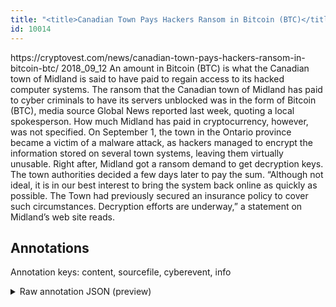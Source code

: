 ```yaml
---
title: "<title>Canadian Town Pays Hackers Ransom in Bitcoin (BTC)</title>"
id: 10014
---
```


<title>Canadian Town Pays Hackers Ransom in Bitcoin (BTC)</title>
<source> https://cryptovest.com/news/canadian-town-pays-hackers-ransom-in-bitcoin-btc/ </source>
<date> 2018_09_12 </date>
<text>
An amount in Bitcoin (BTC) is what the Canadian town of Midland is said to have paid to regain access to its hacked computer systems.
The ransom that the Canadian town of Midland has paid to cyber criminals to have its servers unblocked was in the form of Bitcoin (BTC), media source Global News reported last week, quoting a local spokesperson. How much Midland has paid in cryptocurrency, however, was not specified.
On September 1, the town in the Ontario province became a victim of a malware attack, as hackers managed to encrypt the information stored on several town systems, leaving them virtually unusable. Right after, Midland got a ransom demand to get decryption keys. The town authorities decided a few days later to pay the sum.
    “Although not ideal, it is in our best interest to bring the system back online as quickly as possible. The Town had previously secured an insurance policy to cover such circumstances. Decryption efforts are underway,” a statement on Midland’s web site reads.
</text>



## Annotations

Annotation keys: content, sourcefile, cyberevent, info

<details>
<summary>Raw annotation JSON (preview)</summary>

```json
{
  "content": "An amount in Bitcoin (BTC) is what the Canadian town of Midland is said to have paid to regain access to its hacked computer systems. The ransom that the Canadian town of Midland has paid to cyber criminals to have its servers unblocked was in the form of Bitcoin (BTC), media source Global News reported last week, quoting a local spokesperson. How much Midland has paid in cryptocurrency, however, was not specified. On September 1, the town in the Ontario province became a victim of a malware attack, as hackers managed to encrypt the information stored on several town systems, leaving them virtually unusable. Right after, Midland got a ransom demand to get decryption keys. The town authorities decided a few days later to pay the sum.     \u201cAlthough not ideal, it is in our best interest to bring the system back online as quickly as possible. The Town had previously secured an insurance policy to cover such circumstances. Decryption efforts are underway,\u201d a statement on Midland\u2019s web site reads.",
  "sourcefile": "10014.txt",
  "cyberevent": {
    "hopper": [
      {
        "index": 0,
        "relation": "Same",
        "events": [
          {
            "index": "E1",
            "type": "Attack",
            "realis": "Actual",
            "nugget": {
              "startOffset": 80,
              "index": "T1",
              "endOffset": 84,
              "text": "paid"
            },
            "argument": [
              {
                "index": "T2",
                "text": "computer systems",
                "endOffset": 132,
                "role": {
                  "type": "Victim"
                },
                "startOffset": 116,
                "type": "System"
              },
              {
                "index": "T3",
                "external_reference": {
                  "wikidataid": "Q16"
                },
                "endOffset": 63,
                "role": {
                  "type": "Victim"
                },
                "text": "the Canadian town of Midland",
                "startOffset": 35,
                "type": "Organization"
              },
              {
                "index": "T4",
                "text": "in Bitcoin (BTC)",
                "endOffset": 26,
                "role": {
                  "type": "Payment-Method"
                },
                "startOffset": 10,
                "type": "PaymentMethod"
              }
            ],
            "subtype": "Ransom"
          },
          {
            "index": "E3",
            "type": "Attack",
            "realis": "Actual",
            "nugget": {
              "startOffset": 183,
              "index": "T6",
              "endOffset": 187,
              "text": "paid"
            },
            "argument": [
              {
                "index": "T7",
                "text": "cyber criminals",
                "endOffset": 206,
                "role": {
                  "type": "Attacker"
                },
                "startOffset": 191,
                "type": "Person"
              },
              {
                "index": "T9",
                "text": "its servers",
                "endOffset": 226,
                "role": {
                  "type": "Victim"
                },
                "startOffset": 215,
                "type": "System"
              },
              {
                "index": "T10",
                "text": "Bitcoin (BTC)",
                "endOffset": 269,
                "role": {
                  "type": "Payment-Method"
                },
                "startOffset": 256,
                "type": "PaymentMethod"
              },
              {
                "index": "T8",
                "external_reference": {
                  "wikidataid": "Q16"
                },
                "endOffset": 178,
                "role": {
                  "type": "Victim"
                },
                "text": "the Canadian town of
```
</details>
